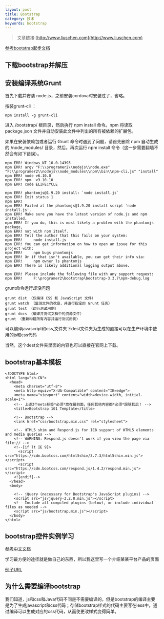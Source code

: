 ```yaml
---
layout: post
title: Bootstrap
category: 技术
keywords: bootstrap
---
```


>文章链接:[http://www.liuschen.com](http://www.liuschen.com)

[参考bootstrap起步文档](http://v3.bootcss.com/getting-started/#download)

## 下载bootstrap并解压

## 安装编译系统Grunt

首先下载并安装 node.js，之前安装cordova时安装过了，省略。

按装grunt-cli ：

	npm install -g grunt-cli

进入 /bootstrap/ 根目录，然后执行 npm install 命令。npm 将读取 package.json 文件并自动安装此文件中列出的所有被依赖的扩展包。

如果在安装依赖包或者运行 Grunt 命令时遇到了问题，请首先删除 npm 自动生成的 /node_modules/ 目录，然后，再次运行 npm install 命令（这一步需要翻墙不然会有如下错误）。

	npm ERR! Windows_NT 10.0.14393
	npm ERR! argv "F:\\programer2\\nodejs\\node.exe" "F:\\programer2\\nodejs\\node_modules\\npm\\bin\\npm-cli.js" "install"
	npm ERR! node v6.10.0
	npm ERR! npm  v3.10.10
	npm ERR! code ELIFECYCLE
	
	npm ERR! phantomjs@1.9.20 install: `node install.js`
	npm ERR! Exit status 1
	npm ERR!
	npm ERR! Failed at the phantomjs@1.9.20 install script 'node install.js'.
	npm ERR! Make sure you have the latest version of node.js and npm installed.
	npm ERR! If you do, this is most likely a problem with the phantomjs package,
	npm ERR! not with npm itself.
	npm ERR! Tell the author that this fails on your system:
	npm ERR!     node install.js
	npm ERR! You can get information on how to open an issue for this project with:
	npm ERR!     npm bugs phantomjs
	npm ERR! Or if that isn't available, you can get their info via:
	npm ERR!     npm owner ls phantomjs
	npm ERR! There is likely additional logging output above.
	
	npm ERR! Please include the following file with any support request:
	npm ERR!     F:\programer2\bootstrap\bootstrap-3.3.7\npm-debug.log

grunt命令运行却没问题

	grunt dist （仅编译 CSS 和 JavaScript 文件）
	grunt watch （监测文件的改变，并运行指定的 Grunt 任务）
	grunt test （运行测试用例）
	grunt docs （编译并测试文档中的资源文件）
	grunt （重新构建所有内容并运行测试用例）

可以编译javascript和css,文件夹下dest文件夹为生成的直接可以在生产环境中使用的js和css代码

当然，这个dest文件夹里面的内容也可以直接在官网上下载。

## bootstrap基本模板

	<!DOCTYPE html>
	<html lang="zh-CN">
	  <head>
	    <meta charset="utf-8">
	    <meta http-equiv="X-UA-Compatible" content="IE=edge">
	    <meta name="viewport" content="width=device-width, initial-scale=1">
	    <!-- 上述3个meta标签*必须*放在最前面，任何其他内容都*必须*跟随其后！ -->
	    <title>Bootstrap 101 Template</title>
	
	    <!-- Bootstrap -->
	    <link href="css/bootstrap.min.css" rel="stylesheet">
	
	    <!-- HTML5 shim and Respond.js for IE8 support of HTML5 elements and media queries -->
	    <!-- WARNING: Respond.js doesn't work if you view the page via file:// -->
	    <!--[if lt IE 9]>
	      <script src="https://cdn.bootcss.com/html5shiv/3.7.3/html5shiv.min.js"></script>
	      <script src="https://cdn.bootcss.com/respond.js/1.4.2/respond.min.js"></script>
	    <![endif]-->
	  </head>
	  <body>
	
	    <!-- jQuery (necessary for Bootstrap's JavaScript plugins) -->
	    <script src="js/jquery-3.2.0.min.js"></script>
	    <!-- Include all compiled plugins (below), or include individual files as needed -->
	    <script src="js/bootstrap.min.js"></script>
	  </body>
	</html>

## bootstrap控件实例学习

[参考中文文档](http://v3.bootcss.com/components/)

学习最方便的途径就是做自己的东西，所以我这里写一个介绍某某平台产品的页面

[例子URL](../../../html5/bootstrap.html)

## 为什么需要编译bootstrap

我们知道，js和css和Java代码不同是不需要编译的，但是bootstrap的编译主要是为了生成javascript和css代码；存储bootstrap样式的代码主要写在less中，通过编译可以生成对应的css代码，从而使更改样式变得简单。